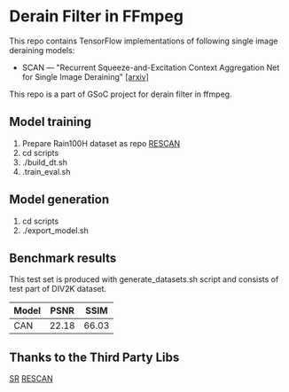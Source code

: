 # Derain Filter in FFmpeg

This repo contains TensorFlow implementations of following single image deraining models:
* SCAN &mdash; "Recurrent Squeeze-and-Excitation Context Aggregation Net for Single Image Deraining" [[arxiv]](https://arxiv.org/abs/1807.05698)

This repo is a part of GSoC project for derain filter in ffmpeg.

## Model training
1. Prepare Rain100H dataset as repo [RESCAN](https://github.com/XiaLiPKU/RESCAN)
2. cd scripts
3. ./build_dt.sh
4. .train_eval.sh

## Model generation

1. cd scripts
2. ./export_model.sh

## Benchmark results

This test set is produced with generate_datasets.sh script and consists of test part of DIV2K dataset.

Model | PSNR  | SSIM  |
----- | :---: | :---: |
CAN   | 22.18 | 66.03 |

## Thanks to the Third Party Libs
[SR](https://github.com/HighVoltageRocknRoll/sr)
[RESCAN](https://github.com/XiaLiPKU/RESCAN)
